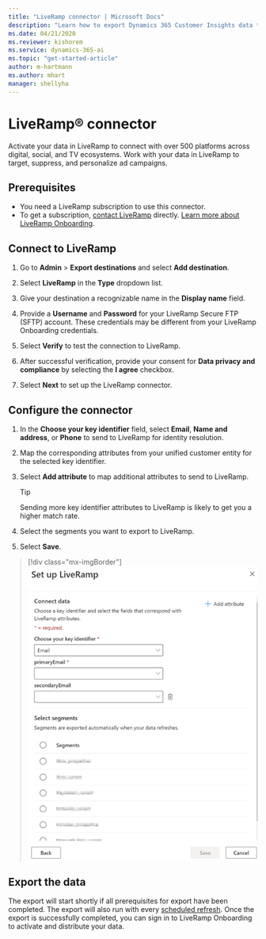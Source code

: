 ```yaml
---
title: "LiveRamp connector | Microsoft Docs"
description: "Learn how to export Dynamics 365 Customer Insights data to LiveRamp."
ms.date: 04/21/2020
ms.reviewer: kishorem
ms.service: dynamics-365-ai
ms.topic: "get-started-article"
author: m-hartmann
ms.author: mhart
manager: shellyha
---
```


# LiveRamp&reg; connector

Activate your data in LiveRamp to connect with over 500 platforms across digital, social, and TV ecosystems. Work with your data in LiveRamp to target, suppress, and personalize ad campaigns.

## Prerequisites

- You need a LiveRamp subscription to use this connector.
- To get a subscription, [contact LiveRamp](https://liveramp.com/contact/) directly. [Learn more about LiveRamp Onboarding](https://liveramp.com/our-platform/data-onboarding/).

## Connect to LiveRamp

1. Go to **Admin** > **Export destinations**  and select **Add destination**.

1. Select **LiveRamp** in the **Type** dropdown list.

1. Give your destination a recognizable name in the **Display name** field.

1. Provide a **Username** and **Password** for your LiveRamp Secure FTP (SFTP) account.
These credentials may be different from your LiveRamp Onboarding credentials.

1. Select **Verify** to test the connection to LiveRamp.

1. After successful verification, provide your consent for **Data privacy and compliance** by selecting the **I agree** checkbox.

1. Select **Next** to set up the LiveRamp connector.

## Configure the connector

1. In the **Choose your key identifier** field, select **Email**,  **Name and address**, or **Phone** to send to LiveRamp for identity resolution.

1. Map the corresponding attributes from your unified customer entity for the selected key identifier.

1. Select **Add attribute** to map additional attributes to send to LiveRamp.

   > [!TIP]
   > Sending more key identifier attributes to LiveRamp is likely to get you a higher match rate.

1. Select the segments you want to export to LiveRamp.

1. Select **Save**.

> [!div class="mx-imgBorder"]
> ![LiveRamp connector with attribute mapping](media/export-liveramp-segments.png "LiveRamp connector with attribute mapping")

## Export the data

The export will start shortly if all prerequisites for export have been completed. The export will also run with every [scheduled refresh](pm-settings.md#schedule-tab).
Once the export is successfully completed, you can sign in to LiveRamp Onboarding to activate and distribute your data.
